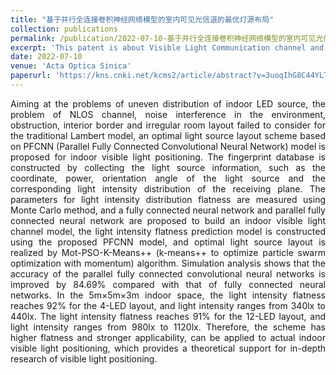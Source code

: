 ```yaml
---
title: "基于并行全连接卷积神经网络模型的室内可见光信道的最优灯源布局"
collection: publications
permalink: /publication/2022-07-10-基于并行全连接卷积神经网络模型的室内可见光信道的最优灯源布局
excerpt: 'This patent is about Visible Light Communication channel and Light algorithm.'
date: 2022-07-10
venue: 'Acta Optica Sinica'
paperurl: 'https://kns.cnki.net/kcms2/article/abstract?v=3uoqIhG8C44YLTlOAiTRKibYlV5Vjs7iJTKGjg9uTdeTsOI_ra5_XcqK_FrGDXbb5XR37LPzmi27gfX90mqYNnEPgKYbwN-9&uniplatform=NZKPT'
---
```

<div style="text-align: justify;">Aiming at the problems of uneven distribution of indoor LED source, the problem of NLOS channel, noise interference in the environment, obstruction, interior border and irregular room layout failed to consider for the traditional Lambert model, an optimal light source layout scheme based on PFCNN (Parallel Fully Connected Convolutional Neural Network) model is proposed for indoor visible light positioning. The fingerprint database is constructed by collecting the light source information, such as the coordinate, power, orientation angle of the light source and the corresponding light intensity distribution of the receiving plane. The parameters for light intensity distribution flatness are measured using Monte Carlo method, and a fully connected neural network and parallel fully connected neural network are proposed to build an indoor visible light channel model, the light intensity flatness prediction model is constructed using the proposed PFCNN model, and optimal light source layout is realized by Mot-PSO-K-Means++ (k-means++ to optimize particle swarm optimization with momentum) algorithm. Simulation analysis shows that the accuracy of the parallel fully connected convolutional neural networks is improved by 84.69% compared with that of fully connected neural networks. In the 5m×5m×3m indoor space, the light intensity flatness reaches 92% for the 4-LED layout, and light intensity ranges from 340lx to 440lx. The light intensity flatness reaches 91% for the 12-LED layout, and light intensity ranges from 980lx to 1120lx. Therefore, the scheme has higher flatness and stronger applicability, can be applied to actual indoor visible light positioning, which provides a theoretical support for in-depth research of visible light positioning.</div>



